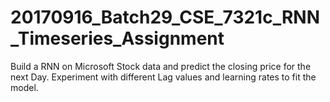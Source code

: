 # 20170916_Batch29_CSE_7321c_RNN_Timeseries_Assignment

Build a RNN on Microsoft Stock data and predict the closing price for the next Day.
Experiment with different Lag values and learning rates to fit the model. 
